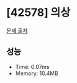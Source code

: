 # [42578] 의상

[문제 출처](https://school.programmers.co.kr/learn/courses/30/lessons/42578)

## 성능

- Time: 0.07ms
- Memory: 10.4MB